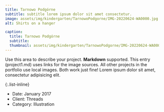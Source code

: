 ```yaml
---
title: Tarnowo Podgórne
subtitle: subtitle lorem ipsum dolor sit amet consectetur.
image: assets/img/kindergarten/TarnowoPodgorne/IMG-20220624-WA0000.jpg
alt: Shirts on a hanger

caption:
  title: Tarnowo Podgórne
  subtitle:
  thumbnail: assets/img/kindergarten/TarnowoPodgorne/IMG-20220624-WA0000.jpg
---
```


Use this area to describe your project. **Markdown** supported. This entry (project1.md) uses links for the image sources. All other projects in the portfolio use local images. Both work just fine! Lorem ipsum dolor sit amet, consectetur adipisicing elit.

{:.list-inline}

- Date: January 2017
- Client: Threads
- Category: Illustration
